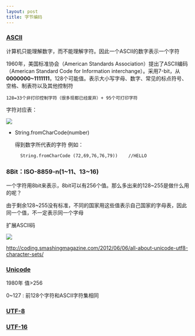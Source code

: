 ```yaml
---
layout: post
title: 字节编码
---
```


### [ASCII](http://en.wikipedia.org/wiki/ASCII)

计算机只能理解数字，而不能理解字符。因此一个ASCII的数字表示一个字符

1960年，美国标准协会（American Standards Association）提出了ASCII编码（American Standard Code for Information interchange）。采用7-bit，从**0000000~1111111**，128个可能值。表示大小写字母、数字、常见的标点符号、空格、制表符以及其他控制符
	
	128=33个非打印控制字符（很多现都已经废弃）+ 95个可打印字符

字符对应表：

![](http://www.asciitable.com/index/asciifull.gif)

* String.fromCharCode(number) 

	得到数字所代表的字符
	例如：
	
		String.fromCharCode (72,69,76,76,79))    //HELLO
		
### 8Bit：ISO-8859-n(1~11、13~16)

一个字符用8bit来表示，8bit可以有256个值。那么多出来的128~255是做什么用的呢？

由于剩余128~255没有标准，不同的国家用这些值表示自己国家的字母表，因此同一个值，不一定表示同一个字母

扩展ASCII码

![](http://www.asciitable.com/index/extend.gif)

http://coding.smashingmagazine.com/2012/06/06/all-about-unicode-utf8-character-sets/

### [Unicode](http://en.wikipedia.org/wiki/Unicode)

1980年  值>256

0~127 : 前128个字符和ASCII字符集相同


### [UTF-8](http://en.wikipedia.org/wiki/UTF-8)

### [UTF-16](http://en.wikipedia.org/wiki/UTF-16)








